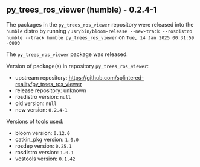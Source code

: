 ## py_trees_ros_viewer (humble) - 0.2.4-1

The packages in the `py_trees_ros_viewer` repository were released into the `humble` distro by running `/usr/bin/bloom-release --new-track --rosdistro humble --track humble py_trees_ros_viewer` on `Tue, 14 Jan 2025 00:31:59 -0000`

The `py_trees_ros_viewer` package was released.

Version of package(s) in repository `py_trees_ros_viewer`:

- upstream repository: https://github.com/splintered-reality/py_trees_ros_viewer
- release repository: unknown
- rosdistro version: `null`
- old version: `null`
- new version: `0.2.4-1`

Versions of tools used:

- bloom version: `0.12.0`
- catkin_pkg version: `1.0.0`
- rosdep version: `0.25.1`
- rosdistro version: `1.0.1`
- vcstools version: `0.1.42`


